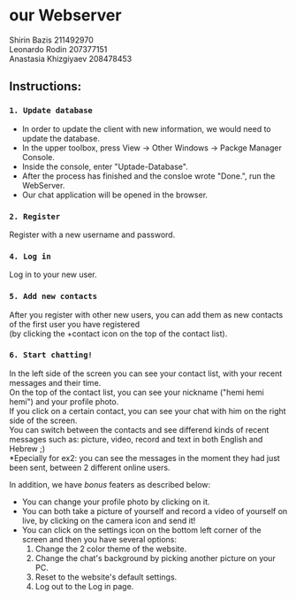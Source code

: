 # our Webserver
Shirin Bazis 211492970\
Leonardo Rodin 207377151\
Anastasia Khizgiyaev 208478453

## Instructions:

### `1. Update database`
- In order to update the client with new information, we would need to update the database.
- In the upper toolbox, press View -> Other Windows -> Packge Manager Console.
- Inside the console, enter "Uptade-Database". 
- After the process has finished and the consloe wrote "Done.", run the WebServer. 
- Our chat application will be opened in the browser.

### `2. Register`

Register with a new username and password.

### `4. Log in`

Log in to your new user.

### `5. Add new contacts`

After you register with other new users, you can add them as new contacts of the first user you have registered\
(by clicking the +contact icon on the top of the contact list).

### `6. Start chatting!`

In the left side of the screen you can see your contact list, with your recent messages and their time.\
On the top of the contact list, you can see your nickname ("hemi hemi hemi") and your profile photo.\
If you click on a certain contact, you can see your chat with him on the right side of the screen.\
You can switch between the contacts and see differend kinds of recent messages such as: picture, video, record and text in both English and Hebrew ;)\
*Epecially for ex2: you can see the messages in the moment they had just been sent, between 2 different online users.

In addition, we have *bonus* featers as described below:
- You can change your profile photo by clicking on it.
- You can both take a picture of yourself and record a video of yourself on live, by clicking on the camera icon and send it!
- You can click on the settings icon on the bottom left corner of the screen and then you have several options:
   1. Change the 2 color theme of the website.
   2. Change the chat's background by picking another picture on your PC.
   3. Reset to the website's default settings.
   4. Log out to the Log in page.
 
 




